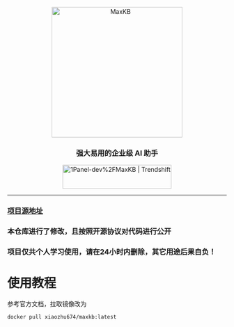 <p align="center"><img src= "https://github.com/1Panel-dev/maxkb/assets/52996290/c0694996-0eed-40d8-b369-322bf2a380bf" alt="MaxKB" width="300" /></p>
<h3 align="center">强大易用的企业级 AI 助手</h3>
<p align="center"><a href="https://trendshift.io/repositories/9113" target="_blank"><img src="https://trendshift.io/api/badge/repositories/9113" alt="1Panel-dev%2FMaxKB | Trendshift" style="width: 250px; height: 55px;" width="250" height="55"/></a></p>
<hr/>

### [项目源地址](https://github.com/1Panel-dev/MaxKB)
### 本仓库进行了修改，且按照开源协议对代码进行公开
### 项目仅共个人学习使用，请在24小时内删除，其它用途后果自负！
# 使用教程
参考官方文档，拉取镜像改为
```bash
docker pull xiaozhu674/maxkb:latest
```
